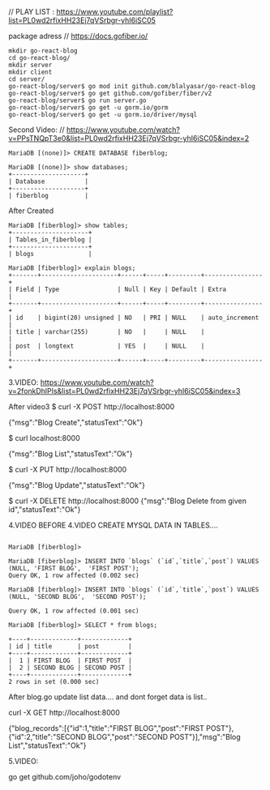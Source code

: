 // PLAY LIST : https://www.youtube.com/playlist?list=PL0wd2rfixHH23Ej7qVSrbgr-yhI6iSC05

package adress
// https://docs.gofiber.io/


```
mkdir go-react-blog
cd go-react-blog/
mkdir server
mkdir client
cd server/
go-react-blog/server$ go mod init github.com/blalyasar/go-react-blog
go-react-blog/server$ go get github.com/gofiber/fiber/v2
go-react-blog/server$ go run server.go 
go-react-blog/server$ go get -u gorm.io/gorm
go-react-blog/server$ go get -u gorm.io/driver/mysql
```

Second Video:
// https://www.youtube.com/watch?v=PPsTNQpT3e0&list=PL0wd2rfixHH23Ej7qVSrbgr-yhI6iSC05&index=2

```
MariaDB [(none)]> CREATE DATABASE fiberblog;

MariaDB [(none)]> show databases;
+--------------------+
| Database           |
+--------------------+
| fiberblog          |

```

After Created
```
MariaDB [fiberblog]> show tables;
+---------------------+
| Tables_in_fiberblog |
+---------------------+
| blogs               |

MariaDB [fiberblog]> explain blogs;
+-------+---------------------+------+-----+---------+----------------+
| Field | Type                | Null | Key | Default | Extra          |
+-------+---------------------+------+-----+---------+----------------+
| id    | bigint(20) unsigned | NO   | PRI | NULL    | auto_increment |
| title | varchar(255)        | NO   |     | NULL    |                |
| post  | longtext            | YES  |     | NULL    |                |
+-------+---------------------+------+-----+---------+----------------+
```

3.VIDEO: 
https://www.youtube.com/watch?v=2fonkDhlPIs&list=PL0wd2rfixHH23Ej7qVSrbgr-yhI6iSC05&index=3



 
After  video3 
$ curl -X POST  http://localhost:8000

{"msg":"Blog Create","statusText":"Ok"}

$ curl localhost:8000

{"msg":"Blog List","statusText":"Ok"}

$ curl -X PUT  http://localhost:8000

{"msg":"Blog Update","statusText":"Ok"} 
 
$ curl -X DELETE  http://localhost:8000
{"msg":"Blog Delete from given id","statusText":"Ok"} 

4.VIDEO
BEFORE 4.VIDEO CREATE MYSQL DATA IN TABLES....
```

MariaDB [fiberblog]> 

MariaDB [fiberblog]> INSERT INTO `blogs` (`id`,`title`,`post`) VALUES (NULL, 'FIRST BLOG',  'FIRST POST');
Query OK, 1 row affected (0.002 sec)

MariaDB [fiberblog]> INSERT INTO `blogs` (`id`,`title`,`post`) VALUES (NULL, 'SECOND BLOG',  'SECOND POST');

Query OK, 1 row affected (0.001 sec)

MariaDB [fiberblog]> SELECT * from blogs;

+----+-------------+-------------+
| id | title       | post        |
+----+-------------+-------------+
|  1 | FIRST BLOG  | FIRST POST  |
|  2 | SECOND BLOG | SECOND POST |
+----+-------------+-------------+
2 rows in set (0.000 sec)
```

After blog.go update list data.... and dont forget data is list..

curl -X GET http://localhost:8000

{"blog_records":[{"id":1,"title":"FIRST BLOG","post":"FIRST POST"},{"id":2,"title":"SECOND BLOG","post":"SECOND POST"}],"msg":"Blog List","statusText":"Ok"}

5.VIDEO:

go get github.com/joho/godotenv
